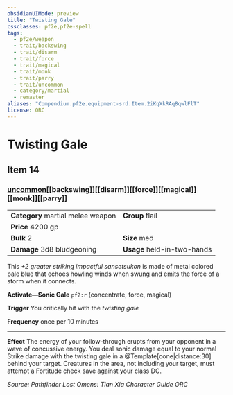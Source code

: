 ```yaml
---
obsidianUIMode: preview
title: "Twisting Gale"
cssclasses: pf2e,pf2e-spell
tags:
  - pf2e/weapon
  - trait/backswing
  - trait/disarm
  - trait/force
  - trait/magical
  - trait/monk
  - trait/parry
  - trait/uncommon
  - category/martial
  - remaster
aliases: "Compendium.pf2e.equipment-srd.Item.2iKqXkRAq8qwlFlT"
license: ORC
---
```

# Twisting Gale
## Item 14
### [uncommon](uncommon "Uncommon Rarity Trait")[[backswing]][[disarm]][[force]][[magical]][[monk]][[parry]]

|  |  |
| -- | -- |
| **Category** martial melee weapon | **Group** flail |
| **Price** 4200 gp |  |
| **Bulk** 2 | **Size** med |
| **Damage** 3d8 bludgeoning  | **Usage** held-in-two-hands |



This _+2 greater striking impactful sansetsukon_ is made of metal colored pale blue that echoes howling winds when swung and emits the force of a storm when it connects.

**Activate—Sonic Gale** `pf2:r` (concentrate, force, magical)

**Trigger** You critically hit with the _twisting gale_

**Frequency** once per 10 minutes

* * *

**Effect** The energy of your follow-through erupts from your opponent in a wave of concussive energy. You deal sonic damage equal to your normal Strike damage with the twisting gale in a @Template\[cone|distance:30\] behind your target. Creatures in the area, not including your target, must attempt a Fortitude check save against your class DC.

*Source: Pathfinder Lost Omens: Tian Xia Character Guide*
*ORC*